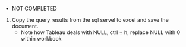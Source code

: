 * NOT COMPLETED
1. Copy the query results from the sql servel to excel and save the document.
	* Note how Tableau deals with NULL, ctrl + h, replace NULL with 0 within workbook